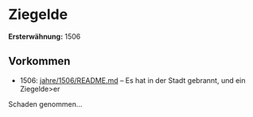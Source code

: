 # Ziegelde

**Ersterwähnung:** 1506

## Vorkommen
- 1506: [jahre/1506/README.md](../jahre/1506/README.md) – Es hat in der Stadt gebrannt, und ein Ziegelde>er

Schaden genommen...
